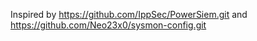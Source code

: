 Inspired by https://github.com/IppSec/PowerSiem.git and https://github.com/Neo23x0/sysmon-config.git 
